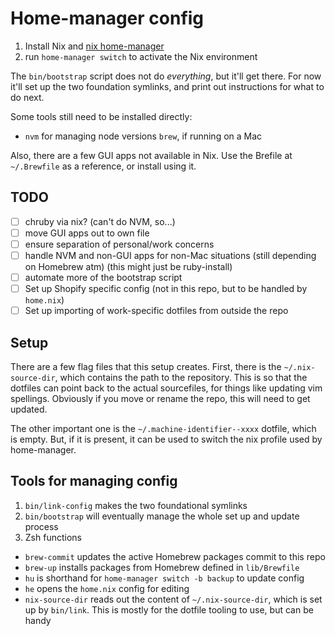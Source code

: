 # Home-manager config

1. Install Nix and [nix home-manager](https://nixos.wiki/wiki/Home_Manager)
2. run `home-manager switch` to activate the Nix environment

The `bin/bootstrap` script does not do *everything*, but it'll get there. For
now it'll set up the two foundation symlinks, and print out instructions for
what to do next.

Some tools still need to be installed directly:

- `nvm` for managing node versions `brew`, if running on a Mac

Also, there are a few GUI apps not available in Nix. Use the Brefile at
`~/.Brewfile` as a reference, or install using it.

## TODO

- [ ] chruby via nix? (can't do NVM, so...)
- [ ] move GUI apps out to own file
- [ ] ensure separation of personal/work concerns
- [ ] handle NVM and non-GUI apps for non-Mac situations (still depending on Homebrew atm) (this might just be ruby-install)
- [ ] automate more of the bootstrap script
- [ ] Set up Shopify specific config (not in this repo, but to be handled by `home.nix`)
- [ ] Set up importing of work-specific dotfiles from outside the repo

## Setup

There are a few flag files that this setup creates. First, there is the
`~/.nix-source-dir`, which contains the path to the repository. This is so that
the dotfiles can point back to the actual sourcefiles, for things like updating
vim spellings. Obviously if you move or rename the repo, this will need to get
updated.

The other important one is the `~/.machine-identifier--xxxx` dotfile, which is empty. But,
if it is present, it can be used to switch the nix profile used by home-manager.

## Tools for managing config

1. `bin/link-config` makes the two foundational symlinks
2. `bin/bootstrap` will eventually manage the whole set up and update process
3. Zsh functions
  - `brew-commit` updates the active Homebrew packages commit to this repo
  - `brew-up` installs packages from Homebrew defined in `lib/Brewfile`
  - `hu` is shorthand for `home-manager switch -b backup` to update config
  - `he` opens the `home.nix` config for editing
  - `nix-source-dir` reads out the content of `~/.nix-source-dir`, which is set up by `bin/link`. This is mostly for the dotfile tooling to use, but can be handy
